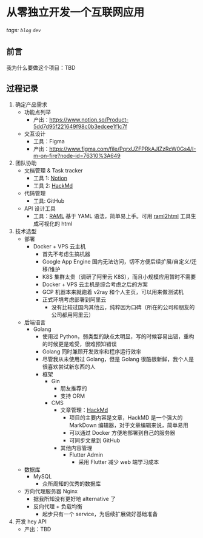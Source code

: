 # 从零独立开发一个互联网应用

###### tags: `blog` `dev`

## 前言
我为什么要做这个项目：TBD

## 过程记录
1. 确定产品需求
    - 功能点列举
        - 产出：https://www.notion.so/Product-5dd7d95f221649f98c0b3edcee1f1c7f
    - 交互设计
        - 工具：Figma
        - 产出：https://www.figma.com/file/PqrxUZFPRkAJlZzRcW0Gs4/I-m-on-fire?node-id=76310%3A649
2. 团队协助
    - 文档管理 & Task tracker
        - 工具 1: [Notion](https://www.notion.so/)
        - 工具 2: [HackMd](https://hackmd.io/)
    - 代码管理
        - 工具: GitHub
    - API 设计工具
        - 工具：[RAML](https://raml.org/) 基于 YAML 语法，简单易上手。可用 [raml2html](https://github.com/raml2html/raml2html) 工具生成可视化的 html
3. 技术选型
    - 部署
        - Docker + VPS 云主机
            - 首先不考虑生搞机器
            - Google App Engine 国内无法访问，切不方便后续扩展/自定义/迁移/维护
            - K8S 集群太贵（调研了阿里云 K8S），而且小规模应用暂时不需要
            - Docker + VPS 云主机是综合考虑之后的方案
            - GCP 机器本来就跑着 v2ray 和个人主页，可以用来做测试机
            - 正式环境考虑部署到阿里云
                - 没有比较过国内其他云，纯粹因为口碑（所在的公司和朋友的公司都用阿里云）
    - 后端语言
        - Golang
            - 使用过 Python，弱类型的缺点太明显，写的时候容易出错，重构的时候更是难受，很难预知错误
            - Golang 同时兼顾开发效率和程序运行效率
            - 尽管我从未使用过 Golang，但是 Golang 很酷很新鲜，我个人是很喜欢尝试新东西的人
            - 框架
                - Gin
                    - 朋友推荐的
                    - 支持 ORM
                - CMS
                    - 文章管理：[HackMd](https://hackmd.io/)
                        - 项目的主要内容是文章，HackMD 是一个强大的 MarkDown 编辑器，对于文章编辑来说，简单易用
                        - 可以通过 Docker 方便地部署到自己的服务器
                        - 可同步文章到 GitHub
                    - 其他内容管理
                        - Flutter Admin
                            - 采用 Flutter 减少 web 端学习成本
    - 数据库
        - MySQL
            - 众所周知的优秀的数据库
    - 方向代理服务器 Nginx
        - 据我所知没有更好地 alternative 了
        - 反向代理 + 负载均衡
            - 起步只有一个 service，为后续扩展做好基础准备
4. 开发 hey API
    - 产出：TBD
